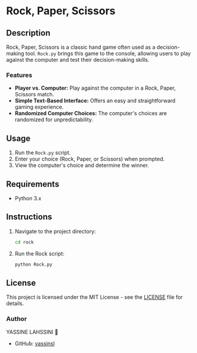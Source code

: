 
# Rock, Paper, Scissors

## Description

Rock, Paper, Scissors is a classic hand game often used as a decision-making tool. `Rock.py` brings this game to the console, allowing users to play against the computer and test their decision-making skills.

### Features

- **Player vs. Computer:** Play against the computer in a Rock, Paper, Scissors match.
- **Simple Text-Based Interface:** Offers an easy and straightforward gaming experience.
- **Randomized Computer Choices:** The computer's choices are randomized for unpredictability.

## Usage

1. Run the `Rock.py` script.
2. Enter your choice (Rock, Paper, or Scissors) when prompted.
3. View the computer's choice and determine the winner.

## Requirements

- Python 3.x

## Instructions

1. Navigate to the project directory:

    ```bash
    cd rock
    ```

2. Run the Rock script:

    ```bash
    python Rock.py
    ```

## License

This project is licensed under the MIT License - see the [LICENSE](LICENSE) file for details.

### Author

YASSINE LAHSSINI 👻
- GitHub: [yassinsl](https://github.com/yassinsl)